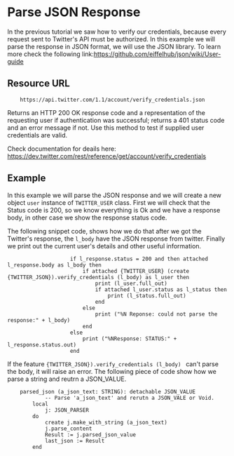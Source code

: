 # Parse JSON Response
In the previous tutorial we saw how to verify our credentials, because every request sent to Twitter's API must be authorized.
In this example we will parse the response in JSON format, we will use the JSON library. To learn more check the following link:https://github.com/eiffelhub/json/wiki/User-guide 

## Resource URL
		https://api.twitter.com/1.1/account/verify_credentials.json
Returns an HTTP 200 OK response code and a representation of the requesting user if authentication was successful; returns a 401 status code and an error message if not. 
Use this method to test if supplied user credentials are valid.		

Check documentation for deails here: https://dev.twitter.com/rest/reference/get/account/verify_credentials

## Example

In this example we will parse the JSON response and we will create a new object `user` instance of `TWITTER_USER` class.
First we will check that the Status code is 200, so we know everything is Ok and we have a response body, in other case we show the response status code.

The following snippet code, shows how we do that after we got the Twitter's response, the `l_body` have the JSON response from twitter.
Finally we print out the current user's details and other useful information.


```
					if l_response.status = 200 and then attached l_response.body as l_body then
						if attached {TWITTER_USER} (create {TWITTER_JSON}).verify_credentials (l_body) as l_user then
							print (l_user.full_out)
							if attached l_user.status as l_status then
								print (l_status.full_out)
							end
						else
						 	print ("%N Reponse: could not parse the response:" + l_body)
						end	
					else
						print ("%NResponse: STATUS:" + l_response.status.out)
					end

```

If the feature `{TWITTER_JSON}).verify_credentials (l_body) ` can't parse the body, it will raise an error. 
The following piece of code show how we parse a string and reutrn a JSON_VALUE.

```
	parsed_json (a_json_text: STRING): detachable JSON_VALUE
			-- Parse 'a_json_text' and rerutn a JSON_VALE or Void.
		local
			j: JSON_PARSER
		do
			create j.make_with_string (a_json_text)
			j.parse_content
			Result := j.parsed_json_value
			last_json := Result
		end
```




